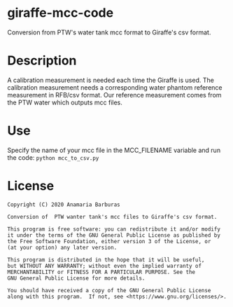 # giraffe-mcc-code
Conversion from PTW's water tank mcc format to Giraffe's csv format.

# Description
A calibration measurement is needed each time the Giraffe is used.
The calibration measurement needs a corresponding water phantom reference measurement in RFB/csv format.
Our reference measurement comes from the PTW water which outputs mcc files.

# Use
Specify the name of your mcc file in the MCC_FILENAME variable and run the code: ```python mcc_to_csv.py```

# License
```
Copyright (C) 2020 Anamaria Barburas

Conversion of  PTW wanter tank's mcc files to Giraffe's csv format.

This program is free software: you can redistribute it and/or modify
it under the terms of the GNU General Public License as published by
the Free Software Foundation, either version 3 of the License, or
(at your option) any later version.

This program is distributed in the hope that it will be useful,
but WITHOUT ANY WARRANTY; without even the implied warranty of
MERCHANTABILITY or FITNESS FOR A PARTICULAR PURPOSE. See the
GNU General Public License for more details.

You should have received a copy of the GNU General Public License
along with this program.  If not, see <https://www.gnu.org/licenses/>.
```